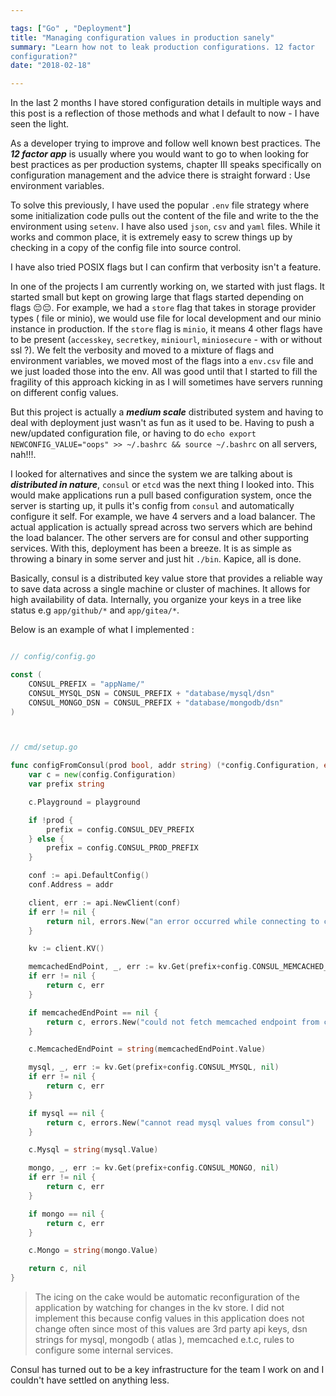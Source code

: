 ```yaml
---

tags: ["Go" , "Deployment"]
title: "Managing configuration values in production sanely"
summary: "Learn how not to leak production configurations. 12 factor
configuration?"
date: "2018-02-18"

---
```



In the last 2 months I have stored configuration details in multiple ways and this post is a reflection of
those methods and what I default to now - I have seen the light.

As a developer trying to improve and follow well known best practices.
The ***12 factor app*** is usually where you would want to go to when looking for best practices as per production systems,
chapter III speaks specifically on configuration management and the advice there is straight forward : Use environment variables.

To solve this previously, I have used the popular `.env` file strategy where some initialization code pulls
out the content of the file and write to the the environment using `setenv`. I have also used `json`, `csv` and `yaml` files.
While it works and common place, it is extremely easy to screw things up by checking in a copy of the config file into source control.

I have also tried POSIX flags but I can confirm that verbosity isn't a feature.

In one of the projects I am currently working on, we started with just flags. It started small
but kept on growing large that flags started depending on flags 😔😔. For example, we had a `store` flag that takes in storage
provider types ( file or minio), we would use file for local development and our minio instance in production.
If the `store` flag is `minio`, it means 4 other flags have to be present (`accesskey`, `secretkey`, `miniourl`, `miniosecure` -
with or without ssl ?). We felt the verbosity and moved to a mixture of flags and environment variables,
we moved most of the flags into a `env.csv` file and we just loaded those into the env.
All was good until that I started to fill the fragility of this approach kicking in as I will sometimes have
servers running on different config values.

But this project is actually a ___medium scale___ distributed system and having to deal with deployment just wasn't
as fun as it used to be. Having to push a new/updated configuration file,
or having to do `echo export NEWCONFIG_VALUE="oops" >> ~/.bashrc && source ~/.bashrc` on all servers, nah!!!.

I looked for alternatives and since the system we are talking about is ___distributed in nature___,
`consul` or `etcd` was the next thing I looked into. This would make applications run a pull based
configuration system, once the server is starting up, it pulls it's config from `consul` and automatically configure it self.
For example, we have 4 servers and a load balancer. The actual application is actually spread across two servers which are behind the
load balancer. The other servers are for consul and other supporting services.
With this, deployment has been a breeze. It is as simple as throwing a binary in some server and just hit `./bin`.
Kapice, all is done.

Basically, consul is a distributed key value store that provides a reliable way to save data across a
single machine or cluster of machines. It allows for high availability of data.
Internally, you organize your keys in a tree like status e.g `app/github/*` and `app/gitea/*`.


Below is an example of what I implemented :

```go

// config/config.go

const (
    CONSUL_PREFIX = "appName/"
    CONSUL_MYSQL_DSN = CONSUL_PREFIX + "database/mysql/dsn"
    CONSUL_MONGO_DSN = CONSUL_PREFIX + "database/mongodb/dsn"
)

```


```go


// cmd/setup.go

func configFromConsul(prod bool, addr string) (*config.Configuration, error) {
	var c = new(config.Configuration)
	var prefix string

	c.Playground = playground

	if !prod {
		prefix = config.CONSUL_DEV_PREFIX
	} else {
		prefix = config.CONSUL_PROD_PREFIX
	}

	conf := api.DefaultConfig()
	conf.Address = addr

	client, err := api.NewClient(conf)
	if err != nil {
		return nil, errors.New("an error occurred while connecting to consul instance")
	}

	kv := client.KV()

	memcachedEndPoint, _, err := kv.Get(prefix+config.CONSUL_MEMCACHED_ENDPOINT, nil)
	if err != nil {
		return c, err
	}

	if memcachedEndPoint == nil {
		return c, errors.New("could not fetch memcached endpoint from consul")
	}

	c.MemcachedEndPoint = string(memcachedEndPoint.Value)

	mysql, _, err := kv.Get(prefix+config.CONSUL_MYSQL, nil)
	if err != nil {
		return c, err
	}

	if mysql == nil {
		return c, errors.New("cannot read mysql values from consul")
	}

	c.Mysql = string(mysql.Value)

	mongo, _, err := kv.Get(prefix+config.CONSUL_MONGO, nil)
	if err != nil {
		return c, err
	}

	if mongo == nil {
		return c, err
	}

	c.Mongo = string(mongo.Value)

	return c, nil
}

```

> The icing on the cake would be automatic reconfiguration of the application by watching for changes in the kv store.
> I did not implement this because config values in this application does not change often since most of this values are 3rd party api keys, dsn strings for mysql,
> mongodb ( atlas ), memcached e.t.c, rules to configure some internal services.

Consul has turned out to be a key infrastructure for the team I work on and I
couldn't have settled on anything less.


